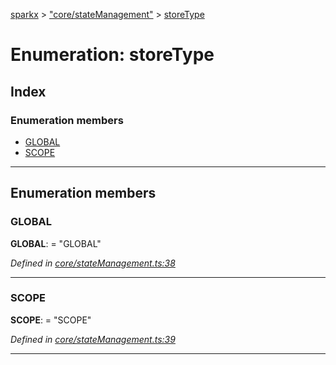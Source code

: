 [sparkx](../README.md) > ["core/stateManagement"](../modules/_core_statemanagement_.md) > [storeType](../enums/_core_statemanagement_.storetype.md)

# Enumeration: storeType

## Index

### Enumeration members

* [GLOBAL](_core_statemanagement_.storetype.md#global)
* [SCOPE](_core_statemanagement_.storetype.md#scope)

---

## Enumeration members

<a id="global"></a>

###  GLOBAL

**GLOBAL**:  = "GLOBAL"

*Defined in [core/stateManagement.ts:38](https://github.com/pushkar8723/sparkx/blob/f8f96d7/src/core/stateManagement.ts#L38)*

___
<a id="scope"></a>

###  SCOPE

**SCOPE**:  = "SCOPE"

*Defined in [core/stateManagement.ts:39](https://github.com/pushkar8723/sparkx/blob/f8f96d7/src/core/stateManagement.ts#L39)*

___

